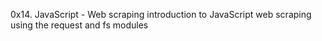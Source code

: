 0x14. JavaScript - Web scraping
introduction to JavaScript web scraping using the request and fs modules
